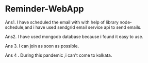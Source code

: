 # Reminder-WebApp
Ans1. I have scheduled the email with with help of library node-schedule,and i have used sendgrid email service api to send emails.

Ans2. I have used mongodb database because i found it easy to use.

Ans 3. I can join as soon as possible.

Ans 4 . During this pandemic ,i can't come to kolkata.
